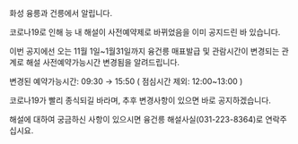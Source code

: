 화성 융릉과 건릉에서 알립니다.

코로나19로 인해 능 내 해설이 사전예약제로 바뀌었음을 이미 공지드린 바 있습니다.

이번 공지에선 오는 11월 1일~1월31일까지 융건릉 매표발급 및 관람시간이 변경되는 관계로 해설 사전예약가능시간 변경됨을 알려드립니다.

변경된 예약가능시간: 09:30 → 15:50 ( 점심시간 제외: 12:00~13:00 )

코로나19가 빨리 종식되길 바라며, 추후 변경사항이 있으면 바로 공지하겠습니다.

해설에 대하여 궁금하신 사항이 있으시면 융건릉 해설사실(031-223-8364)로 연락주십시요.